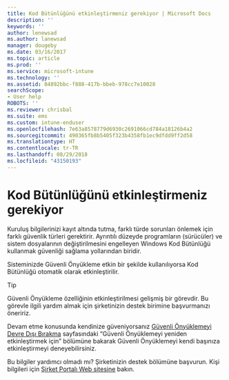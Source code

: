 ```yaml
---
title: Kod Bütünlüğünü etkinleştirmeniz gerekiyor | Microsoft Docs
description: ''
keywords: ''
author: lenewsad
ms.author: lanewsad
manager: dougeby
ms.date: 03/16/2017
ms.topic: article
ms.prod: ''
ms.service: microsoft-intune
ms.technology: ''
ms.assetid: 84892bbc-f888-417b-bbeb-978cc7e10028
searchScope:
- User help
ROBOTS: ''
ms.reviewer: chrisbal
ms.suite: ems
ms.custom: intune-enduser
ms.openlocfilehash: 7e63a8578779d6930c2691066cd784a18126b4a2
ms.sourcegitcommit: 490365fb8b5405f323b4358fb1ec9dfdd9ff2d58
ms.translationtype: HT
ms.contentlocale: tr-TR
ms.lasthandoff: 08/29/2018
ms.locfileid: "43150193"
---
```

# <a name="you-need-to-enable-code-integrity"></a>Kod Bütünlüğünü etkinleştirmeniz gerekiyor

Kuruluş bilgilerinizi kayıt altında tutma, farklı türde sorunları önlemek için farklı güvenlik türleri gerektirir. Ayrıntılı düzeyde programların (sürücüler) ve sistem dosyalarının değiştirilmesini engelleyen Windows Kod Bütünlüğü kullanmak güvenliği sağlama yollarından biridir.

Sisteminizde Güvenli Önyükleme etkin bir şekilde kullanılıyorsa Kod Bütünlüğü otomatik olarak etkinleştirilir.

> [!Tip]
> Güvenli Önyükleme özelliğinin etkinleştirilmesi gelişmiş bir görevdir. Bu görevle ilgili yardım almak için şirketinizin destek birimine başvurmanızı öneririz.

Devam etme konusunda kendinize güveniyorsanız [Güvenli Önyüklemeyi Devre Dışı Bırakma](https://msdn.microsoft.com/library/windows/hardware/dn898540(v=vs.85).aspx) sayfasındaki “Güvenli Önyüklemeyi yeniden etkinleştirmek için” bölümüne bakarak Güvenli Önyüklemeyi kendi başınıza etkinleştirmeyi deneyebilirsiniz.

Bu bilgiler yardımcı olmadı mı? Şirketinizin destek bölümüne başvurun. Kişi bilgileri için [Şirket Portalı Web sitesine](https://go.microsoft.com/fwlink/?linkid=2010980) bakın.
